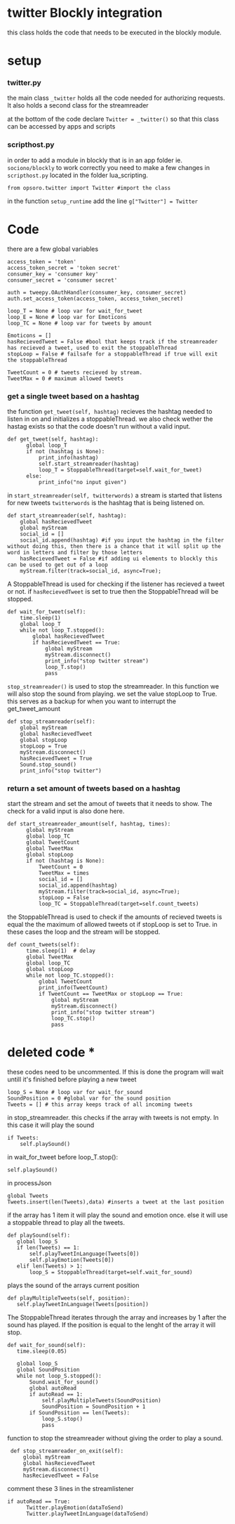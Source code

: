 # twitter Blockly integration
this class holds the code that needs to be executed in the blockly module.
# setup
### twitter.py
the main class ```_twitter``` holds all the code needed for authorizing requests. It also holds a second class for the streamreader

at the bottom of the code declare ```Twitter = _twitter()``` so that this class can be accessed by apps and scripts

### scripthost.py
in order to add a module in blockly that is in an app folder ie. ```sociono/blockly``` to work correctly you need to make a few changes in ```scripthost.py``` located in the folder lua_scripting.
```
from opsoro.twitter import Twitter #import the class

```
in the function ```setup_runtime``` add the line ```g["Twitter"] = Twitter```
# Code
there are a few global variables
```
access_token = 'token'
access_token_secret = 'token secret'
consumer_key = 'consumer key'
consumer_secret = 'consumer secret'

auth = tweepy.OAuthHandler(consumer_key, consumer_secret)
auth.set_access_token(access_token, access_token_secret)

loop_T = None # loop var for wait_for_tweet
loop_E = None # loop var for Emoticons
loop_TC = None # loop var for tweets by amount

Emoticons = []
hasRecievedTweet = False #bool that keeps track if the streamreader has recieved a tweet, used to exit the stoppableThread
stopLoop = False # failsafe for a stoppableThread if true will exit the stoppableThread

TweetCount = 0 # tweets recieved by stream.
TweetMax = 0 # maximum allowed tweets

```
### get a single tweet based on a hashtag

the function ```get_tweet(self, hashtag)``` recieves the hashtag needed to listen in on and initializes a stoppableThread. we also check wether the hastag exists so that the code doesn't run without a valid input.
```
def get_tweet(self, hashtag):
      global loop_T
      if not (hashtag is None):
          print_info(hashtag)
          self.start_streamreader(hashtag)
          loop_T = StoppableThread(target=self.wait_for_tweet)
      else:
          print_info("no input given")
```
in ```start_streamreader(self, twitterwords)``` a stream is started that listens for new tweets ```twitterwords``` is the hashtag that is being listened on.
```
def start_streamreader(self, hashtag):
    global hasRecievedTweet
    global myStream
    social_id = []
    social_id.append(hashtag) #if you input the hashtag in the filter without doing this, then there is a chance that it will split up the word in letters and filter by those letters
    hasRecievedTweet = False #if adding ui elements to blockly this can be used to get out of a loop
    myStream.filter(track=social_id, async=True);
```
A StoppableThread is used for checking if the listener has recieved a tweet or not. if ```hasRecievedTweet``` is set to true then the StoppableThread will be stopped.
```
def wait_for_tweet(self):
    time.sleep(1)
    global loop_T
    while not loop_T.stopped():
        global hasRecievedTweet
        if hasRecievedTweet == True:
            global myStream
            myStream.disconnect()
            print_info("stop twitter stream")
            loop_T.stop()
            pass
```
```stop_streamreader()``` is used to stop the streamreader. In this function we will also stop the sound from playing. we set the value stopLoop to True. this serves as a backup for when you want to interrupt the get_tweet_amount

```
def stop_streamreader(self):
    global myStream
    global hasRecievedTweet
    global stopLoop
    stopLoop = True
    myStream.disconnect()
    hasRecievedTweet = True
    Sound.stop_sound()
    print_info("stop twitter")
```
### return a set amount of tweets based on a hashtag
start the stream and set the amout of tweets that it needs to show. The check for a valid input is also done here.
```
def start_streamreader_amount(self, hashtag, times):
      global myStream
      global loop_TC
      global TweetCount
      global TweetMax
      global stopLoop
      if not (hashtag is None):
          TweetCount = 0
          TweetMax = times
          social_id = []
          social_id.append(hashtag)
          myStream.filter(track=social_id, async=True);
          stopLoop = False
          loop_TC = StoppableThread(target=self.count_tweets)
```
the StoppableThread is used to check if the amounts of recieved tweets is equal the the maximum of allowed tweets ot if stopLoop is set to True. in these cases the loop and the stream will be stopped.
```
def count_tweets(self):
      time.sleep(1)  # delay
      global TweetMax
      global loop_TC
      global stopLoop
      while not loop_TC.stopped():
          global TweetCount
          print_info(TweetCount)
          if TweetCount == TweetMax or stopLoop == True:
              global myStream
              myStream.disconnect()
              print_info("stop twitter stream")
              loop_TC.stop()
              pass
```
# deleted code *
these codes need to be uncommented. If this is done the program will wait untill it's finished before playing a new tweet
```
loop_S = None # loop var for wait_for_sound
SoundPosition = 0 #global var for the sound position
Tweets = [] # this array keeps track of all incoming tweets
```
in stop_streamreader. this checks if the array with tweets is not empty. In this case it will play the sound
```
if Tweets:
    self.playSound()
```
in wait_for_tweet before loop_T.stop():
```
self.playSound()
```
in processJson
```
global Tweets
Tweets.insert(len(Tweets),data) #inserts a tweet at the last position
```
if the array has 1 item it will play the sound and emotion once. else it will use a stoppable thread to play all the tweets.
```
def playSound(self):
   global loop_S
   if len(Tweets) == 1:
       self.playTweetInLanguage(Tweets[0])
       self.playEmotion(Tweets[0])
   elif len(Tweets) > 1:
       loop_S = StoppableThread(target=self.wait_for_sound)
```
plays the sound of the arrays current position
```
def playMultipleTweets(self, position):
   self.playTweetInLanguage(Tweets[position])
```
The StoppableThread iterates through the array and increases by 1 after the sound has played. If the position is equal to the lenght of the array it will stop.
```
def wait_for_sound(self):
   time.sleep(0.05)

   global loop_S
   global SoundPosition
   while not loop_S.stopped():
       Sound.wait_for_sound()
       global autoRead
       if autoRead == 1:
           self.playMultipleTweets(SoundPosition)
           SoundPosition = SoundPosition + 1
       if SoundPosition == len(Tweets):
           loop_S.stop()
           pass
```
function to stop the streamreader without giving the order to play a sound.
```
 def stop_streamreader_on_exit(self):
     global myStream
     global hasRecievedTweet
     myStream.disconnect()
     hasRecievedTweet = False
```
comment these 3 lines in the streamlistener
```
if autoRead == True:
      Twitter.playEmotion(dataToSend)
      Twitter.playTweetInLanguage(dataToSend)
```
